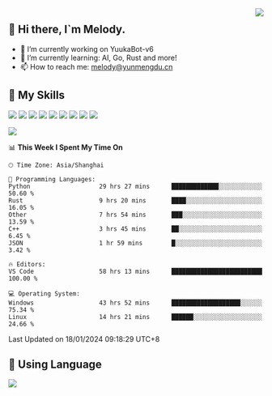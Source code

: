 <a href="#">
  <img align="right" src="https://github-readme-stats.vercel.app/api?username=melodyyuuka&count_private=true&show_icons=true" />
</a>

## **👋 Hi there, I`m Melody.**

- 🔭 I’m currently working on YuukaBot-v6
- 🌱 I’m currently learning: AI, Go, Rust and more!
- 📫 How to reach me: melody@yunmengdu.cn

## 🌟 **My Skills** 

![](https://img.shields.io/badge/-Python-3e74a2?style=flat-square&logo=Python&logoColor=fff)
![](https://img.shields.io/badge/-Java-007396?style=flat-square&logo=OpenJDK&logoColor=fff)
![](https://img.shields.io/badge/-Node.js-339933?style=flat-square&logo=Node.js&logoColor=fff)
![](https://img.shields.io/badge/-Git-f05032?style=flat-square&logo=git&logoColor=fff)
![](https://img.shields.io/badge/-PostgreSQL-4169e1?style=flat-square&logo=PostgreSQL&logoColor=fff)
![](https://img.shields.io/badge/-Rust-000000?style=flat-square&logo=rust&logoColor=fff)
![](https://img.shields.io/badge/-VSCode-007acc?style=flat-square&logo=Visual-Studio-Code&logoColor=fff)
![](https://img.shields.io/badge/-FastAPI-009688?style=flat-square&logo=FastAPI&logoColor=fff)
![](https://img.shields.io/badge/-Linux-000000?style=flat-square&logo=Linux&logoColor=fff)


![](https://wakatime.com/badge/user/fa6dc0e2-47c5-4d2d-ae45-69fec6f2122c.svg)

<!--START_SECTION:waka-->
📊 **This Week I Spent My Time On** 

```text
🕑︎ Time Zone: Asia/Shanghai

💬 Programming Languages: 
Python                   29 hrs 27 mins      █████████████░░░░░░░░░░░░   50.60 % 
Rust                     9 hrs 20 mins       ████░░░░░░░░░░░░░░░░░░░░░   16.05 % 
Other                    7 hrs 54 mins       ███░░░░░░░░░░░░░░░░░░░░░░   13.59 % 
C++                      3 hrs 45 mins       ██░░░░░░░░░░░░░░░░░░░░░░░    6.45 % 
JSON                     1 hr 59 mins        █░░░░░░░░░░░░░░░░░░░░░░░░    3.42 % 

🔥 Editors: 
VS Code                  58 hrs 13 mins      █████████████████████████   100.00 % 

💻 Operating System: 
Windows                  43 hrs 52 mins      ███████████████████░░░░░░   75.34 % 
Linux                    14 hrs 21 mins      ██████░░░░░░░░░░░░░░░░░░░   24.66 % 
```


 Last Updated on 18/01/2024 09:18:29 UTC+8
<!--END_SECTION:waka-->

## 🥰 **Using Language**

![](https://github-readme-stats.vercel.app/api/wakatime?username=MelodyYuyuko&layout=compact&hide_border=true)
